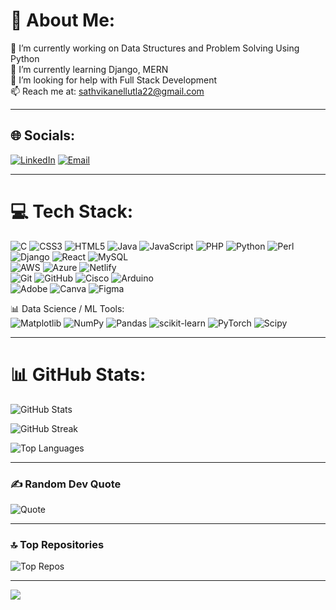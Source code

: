 # 💫 About Me:
🔭 I’m currently working on Data Structures and Problem Solving Using Python  
🌱 I’m currently learning Django, MERN  
🤔 I’m looking for help with Full Stack Development  
📫 Reach me at: sathvikanellutla22@gmail.com

---

## 🌐 Socials:
[![LinkedIn](https://img.shields.io/badge/LinkedIn-%230077B5.svg?logo=linkedin&logoColor=white)](https://linkedin.com/in/sathvika-nellutla-69837a274) 
[![Email](https://img.shields.io/badge/Email-D14836?logo=gmail&logoColor=white)](mailto:sathvikanellutla22@gmail.com)  

---

# 💻 Tech Stack:
![C](https://img.shields.io/badge/c-%2300599C.svg?style=for-the-badge&logo=c&logoColor=white) 
![CSS3](https://img.shields.io/badge/css3-%231572B6.svg?style=for-the-badge&logo=css3&logoColor=white) 
![HTML5](https://img.shields.io/badge/html5-%23E34F26.svg?style=for-the-badge&logo=html5&logoColor=white) 
![Java](https://img.shields.io/badge/java-%23ED8B00.svg?style=for-the-badge&logo=openjdk&logoColor=white) 
![JavaScript](https://img.shields.io/badge/javascript-%23323330.svg?style=for-the-badge&logo=javascript&logoColor=%23F7DF1E) 
![PHP](https://img.shields.io/badge/php-%23777BB4.svg?style=for-the-badge&logo=php&logoColor=white) 
![Python](https://img.shields.io/badge/python-3670A0?style=for-the-badge&logo=python&logoColor=ffdd54) 
![Perl](https://img.shields.io/badge/perl-%2339457E.svg?style=for-the-badge&logo=perl&logoColor=white)  
![Django](https://img.shields.io/badge/django-%23092E20.svg?style=for-the-badge&logo=django&logoColor=white) 
![React](https://img.shields.io/badge/react-%2320232a.svg?style=for-the-badge&logo=react&logoColor=%2361DAFB) 
![MySQL](https://img.shields.io/badge/mysql-4479A1.svg?style=for-the-badge&logo=mysql&logoColor=white)  
![AWS](https://img.shields.io/badge/AWS-%23FF9900.svg?style=for-the-badge&logo=amazon-aws&logoColor=white) 
![Azure](https://img.shields.io/badge/azure-%230072C6.svg?style=for-the-badge&logo=microsoftazure&logoColor=white) 
![Netlify](https://img.shields.io/badge/netlify-%23000000.svg?style=for-the-badge&logo=netlify&logoColor=#00C7B7)  
![Git](https://img.shields.io/badge/git-%23F05033.svg?style=for-the-badge&logo=git&logoColor=white) 
![GitHub](https://img.shields.io/badge/github-%23121011.svg?style=for-the-badge&logo=github&logoColor=white) 
![Cisco](https://img.shields.io/badge/cisco-%23049fd9.svg?style=for-the-badge&logo=cisco&logoColor=black) 
![Arduino](https://img.shields.io/badge/-Arduino-00979D?style=for-the-badge&logo=Arduino&logoColor=white)  
![Adobe](https://img.shields.io/badge/adobe-%23FF0000.svg?style=for-the-badge&logo=adobe&logoColor=white) 
![Canva](https://img.shields.io/badge/Canva-%2300C4CC.svg?style=for-the-badge&logo=Canva&logoColor=white) 
![Figma](https://img.shields.io/badge/figma-%23F24E1E.svg?style=for-the-badge&logo=figma&logoColor=white)  

📊 Data Science / ML Tools:  
![Matplotlib](https://img.shields.io/badge/Matplotlib-%23ffffff.svg?style=for-the-badge&logo=Matplotlib&logoColor=black) 
![NumPy](https://img.shields.io/badge/numpy-%23013243.svg?style=for-the-badge&logo=numpy&logoColor=white) 
![Pandas](https://img.shields.io/badge/pandas-%23150458.svg?style=for-the-badge&logo=pandas&logoColor=white) 
![scikit-learn](https://img.shields.io/badge/scikit--learn-%23F7931E.svg?style=for-the-badge&logo=scikit-learn&logoColor=white) 
![PyTorch](https://img.shields.io/badge/PyTorch-%23EE4C2C.svg?style=for-the-badge&logo=PyTorch&logoColor=white) 
![Scipy](https://img.shields.io/badge/SciPy-%230C55A5.svg?style=for-the-badge&logo=scipy&logoColor=%white)  

---

# 📊 GitHub Stats:
![GitHub Stats](https://github-readme-stats.vercel.app/api?username=SATHVIKA-NELLUTLA&theme=dark&hide_border=false&count_private=true)  

![GitHub Streak](https://streak-stats.demolab.com?user=SATHVIKA-NELLUTLA&theme=dark&hide_border=false)  

![Top Languages](https://github-readme-stats.vercel.app/api/top-langs/?username=SATHVIKA-NELLUTLA&theme=dark&hide_border=false&layout=compact)  

---

### ✍ Random Dev Quote
![Quote](https://quotes-github-readme.vercel.app/api?type=horizontal&theme=radical)

---

### 🔝 Top Repositories
![Top Repos](https://github-readme-stats.vercel.app/api/pin/?username=SATHVIKA-NELLUTLA&repo=your-repo-name&theme=dark)  

---

[![](https://visitcount.itsvg.in/api?id=SATHVIKA-NELLUTLA&icon=0&color=0)](https://visitcount.itsvg.in)

<!-- Proudly created with GPRM ( https://gprm.itsvg.in ) -->

